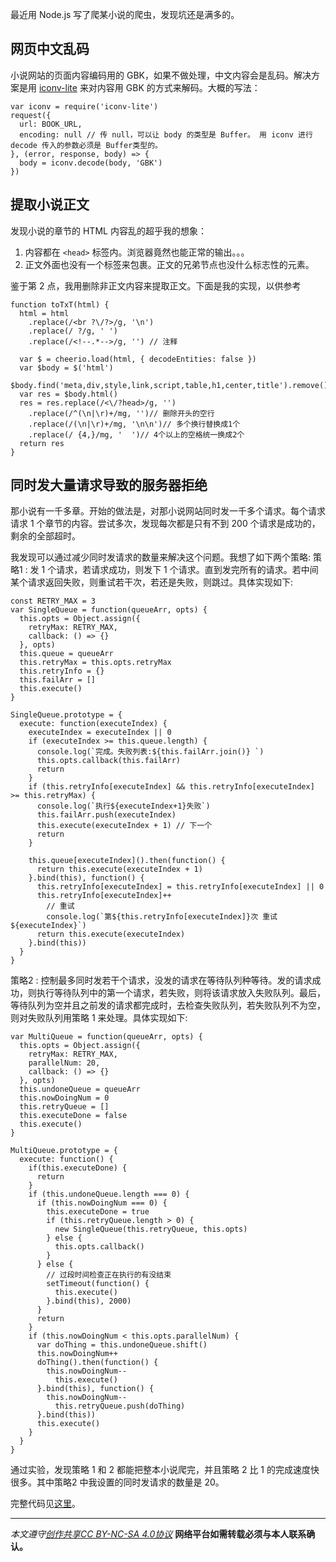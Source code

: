 最近用 Node.js 写了爬某小说的爬虫，发现坑还是满多的。

## 网页中文乱码
小说网站的页面内容编码用的 GBK，如果不做处理，中文内容会是乱码。解决方案是用 [iconv-lite](https://www.npmjs.com/package/iconv-lite) 来对内容用 GBK 的方式来解码。大概的写法：
```
var iconv = require('iconv-lite')
request({
  url: BOOK_URL,
  encoding: null // 传 null，可以让 body 的类型是 Buffer。 用 iconv 进行 decode 传入的参数必须是 Buffer类型的。
}, (error, response, body) => {
  body = iconv.decode(body, 'GBK')
})
```

## 提取小说正文
发现小说的章节的 HTML 内容乱的超乎我的想象：
1. 内容都在 `<head>` 标签内。浏览器竟然也能正常的输出。。。
2. 正文外面也没有一个标签来包裹。正文的兄弟节点也没什么标志性的元素。

鉴于第 2 点，我用删除非正文内容来提取正文。下面是我的实现，以供参考
```
function toTxT(html) {
  html = html
    .replace(/<br ?\/?>/g, '\n')
    .replace(/ ?/g, ' ')
    .replace(/<!--.*-->/g, '') // 注释

  var $ = cheerio.load(html, { decodeEntities: false })
  var $body = $('html')
  $body.find('meta,div,style,link,script,table,h1,center,title').remove()
  var res = $body.html()
  res = res.replace(/<\/?head>/g, '')
    .replace(/^(\n|\r)+/mg, '')// 删除开头的空行
    .replace(/(\n|\r)+/mg, '\n\n')// 多个换行替换成1个
    .replace(/ {4,}/mg, '  ')// 4个以上的空格统一换成2个
  return res
}
```
 
## 同时发大量请求导致的服务器拒绝
那小说有一千多章。开始的做法是，对那小说网站同时发一千多个请求。每个请求请求 1 个章节的内容。尝试多次，发现每次都是只有不到 200 个请求是成功的，剩余的全部超时。

我发现可以通过减少同时发请求的数量来解决这个问题。我想了如下两个策略:
策略1 : 发 1 个请求，若请求成功，则发下 1 个请求。直到发完所有的请求。若中间某个请求返回失败，则重试若干次，若还是失败，则跳过。具体实现如下:
```
const RETRY_MAX = 3
var SingleQueue = function(queueArr, opts) {
  this.opts = Object.assign({
    retryMax: RETRY_MAX,
    callback: () => {}
  }, opts)
  this.queue = queueArr
  this.retryMax = this.opts.retryMax
  this.retryInfo = {}
  this.failArr = []
  this.execute()
}

SingleQueue.prototype = {
  execute: function(executeIndex) {
    executeIndex = executeIndex || 0
    if (executeIndex >= this.queue.length) {
      console.log(`完成。失败列表:${this.failArr.join()} `)
      this.opts.callback(this.failArr)
      return
    }
    if (this.retryInfo[executeIndex] && this.retryInfo[executeIndex] >= this.retryMax) {
      console.log(`执行${executeIndex+1}失败`)
      this.failArr.push(executeIndex)
      this.execute(executeIndex + 1) // 下一个
      return
    }

    this.queue[executeIndex]().then(function() {
      return this.execute(executeIndex + 1)
    }.bind(this), function() {
      this.retryInfo[executeIndex] = this.retryInfo[executeIndex] || 0
      this.retryInfo[executeIndex]++
        // 重试
        console.log(`第${this.retryInfo[executeIndex]}次 重试${executeIndex}`)
      return this.execute(executeIndex)
    }.bind(this))
  }
}
```

策略2 : 控制最多同时发若干个请求，没发的请求在等待队列种等待。发的请求成功，则执行等待队列中的第一个请求，若失败，则将该请求放入失败队列。最后，等待队列为空并且之前发的请求都完成时，去检查失败队列，若失败队列不为空，则对失败队列用策略 1 来处理。具体实现如下:
```
var MultiQueue = function(queueArr, opts) {
  this.opts = Object.assign({
    retryMax: RETRY_MAX,
    parallelNum: 20,
    callback: () => {}
  }, opts)
  this.undoneQueue = queueArr
  this.nowDoingNum = 0
  this.retryQueue = []
  this.executeDone = false
  this.execute()
}

MultiQueue.prototype = {
  execute: function() {
    if(this.executeDone) {
      return
    }
    if (this.undoneQueue.length === 0) {
      if (this.nowDoingNum === 0) {
        this.executeDone = true
        if (this.retryQueue.length > 0) {
          new SingleQueue(this.retryQueue, this.opts)
        } else {
          this.opts.callback()
        }
      } else {
        // 过段时间检查正在执行的有没结束
        setTimeout(function() {
          this.execute()
        }.bind(this), 2000)
      }
      return
    }
    if (this.nowDoingNum < this.opts.parallelNum) {
      var doThing = this.undoneQueue.shift()
      this.nowDoingNum++
      doThing().then(function() {
        this.nowDoingNum--
          this.execute()
      }.bind(this), function() {
        this.nowDoingNum--
          this.retryQueue.push(doThing)
      }.bind(this))
      this.execute()
    }
  }
}
```

通过实验，发现策略 1 和 2 都能把整本小说爬完，并且策略 2 比 1 的完成速度快很多。其中策略2 中我设置的同时发请求的数量是 20。

完整代码见[这里](https://github.com/iamjoel/nodejs-demos/blob/master/crawler/book/index.js)。



***

*本文遵守[创作共享CC BY-NC-SA 4.0协议](http://creativecommons.org/licenses/by-nc-sa/4.0/)*
**网络平台如需转载必须与本人联系确认。**

